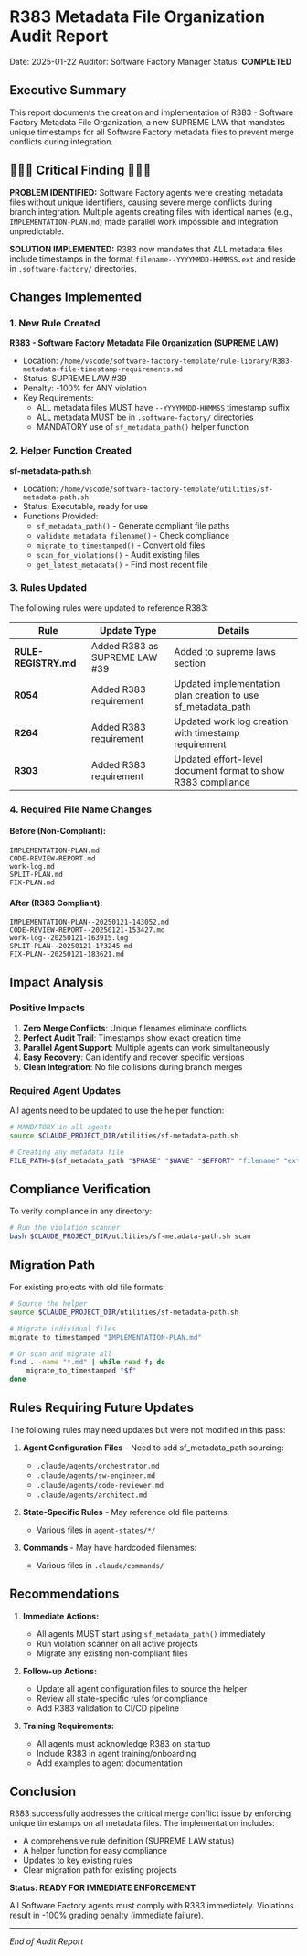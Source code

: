 # R383 Metadata File Organization Audit Report

Date: 2025-01-22
Auditor: Software Factory Manager
Status: **COMPLETED**

## Executive Summary

This report documents the creation and implementation of R383 - Software Factory Metadata File Organization, a new SUPREME LAW that mandates unique timestamps for all Software Factory metadata files to prevent merge conflicts during integration.

## 🔴🔴🔴 Critical Finding 🔴🔴🔴

**PROBLEM IDENTIFIED:** Software Factory agents were creating metadata files without unique identifiers, causing severe merge conflicts during branch integration. Multiple agents creating files with identical names (e.g., `IMPLEMENTATION-PLAN.md`) made parallel work impossible and integration unpredictable.

**SOLUTION IMPLEMENTED:** R383 now mandates that ALL metadata files include timestamps in the format `filename--YYYYMMDD-HHMMSS.ext` and reside in `.software-factory/` directories.

## Changes Implemented

### 1. New Rule Created

**R383 - Software Factory Metadata File Organization (SUPREME LAW)**
- Location: `/home/vscode/software-factory-template/rule-library/R383-metadata-file-timestamp-requirements.md`
- Status: SUPREME LAW #39
- Penalty: -100% for ANY violation
- Key Requirements:
  - ALL metadata files MUST have `--YYYYMMDD-HHMMSS` timestamp suffix
  - ALL metadata MUST be in `.software-factory/` directories
  - MANDATORY use of `sf_metadata_path()` helper function

### 2. Helper Function Created

**sf-metadata-path.sh**
- Location: `/home/vscode/software-factory-template/utilities/sf-metadata-path.sh`
- Status: Executable, ready for use
- Functions Provided:
  - `sf_metadata_path()` - Generate compliant file paths
  - `validate_metadata_filename()` - Check compliance
  - `migrate_to_timestamped()` - Convert old files
  - `scan_for_violations()` - Audit existing files
  - `get_latest_metadata()` - Find most recent file

### 3. Rules Updated

The following rules were updated to reference R383:

| Rule | Update Type | Details |
|------|------------|---------|
| **RULE-REGISTRY.md** | Added R383 as SUPREME LAW #39 | Added to supreme laws section |
| **R054** | Added R383 requirement | Updated implementation plan creation to use sf_metadata_path |
| **R264** | Added R383 requirement | Updated work log creation with timestamp requirement |
| **R303** | Added R383 requirement | Updated effort-level document format to show R383 compliance |

### 4. Required File Name Changes

#### Before (Non-Compliant):
```
IMPLEMENTATION-PLAN.md
CODE-REVIEW-REPORT.md
work-log.md
SPLIT-PLAN.md
FIX-PLAN.md
```

#### After (R383 Compliant):
```
IMPLEMENTATION-PLAN--20250121-143052.md
CODE-REVIEW-REPORT--20250121-153427.md
work-log--20250121-163915.log
SPLIT-PLAN--20250121-173245.md
FIX-PLAN--20250121-183621.md
```

## Impact Analysis

### Positive Impacts
1. **Zero Merge Conflicts**: Unique filenames eliminate conflicts
2. **Perfect Audit Trail**: Timestamps show exact creation time
3. **Parallel Agent Support**: Multiple agents can work simultaneously
4. **Easy Recovery**: Can identify and recover specific versions
5. **Clean Integration**: No file collisions during branch merges

### Required Agent Updates

All agents need to be updated to use the helper function:

```bash
# MANDATORY in all agents
source $CLAUDE_PROJECT_DIR/utilities/sf-metadata-path.sh

# Creating any metadata file
FILE_PATH=$(sf_metadata_path "$PHASE" "$WAVE" "$EFFORT" "filename" "ext")
```

## Compliance Verification

To verify compliance in any directory:
```bash
# Run the violation scanner
bash $CLAUDE_PROJECT_DIR/utilities/sf-metadata-path.sh scan
```

## Migration Path

For existing projects with old file formats:
```bash
# Source the helper
source $CLAUDE_PROJECT_DIR/utilities/sf-metadata-path.sh

# Migrate individual files
migrate_to_timestamped "IMPLEMENTATION-PLAN.md"

# Or scan and migrate all
find . -name "*.md" | while read f; do
    migrate_to_timestamped "$f"
done
```

## Rules Requiring Future Updates

The following rules may need updates but were not modified in this pass:

1. **Agent Configuration Files** - Need to add sf_metadata_path sourcing:
   - `.claude/agents/orchestrator.md`
   - `.claude/agents/sw-engineer.md`
   - `.claude/agents/code-reviewer.md`
   - `.claude/agents/architect.md`

2. **State-Specific Rules** - May reference old file patterns:
   - Various files in `agent-states/*/`

3. **Commands** - May have hardcoded filenames:
   - Various files in `.claude/commands/`

## Recommendations

1. **Immediate Actions:**
   - All agents MUST start using `sf_metadata_path()` immediately
   - Run violation scanner on all active projects
   - Migrate any existing non-compliant files

2. **Follow-up Actions:**
   - Update all agent configuration files to source the helper
   - Review all state-specific rules for compliance
   - Add R383 validation to CI/CD pipeline

3. **Training Requirements:**
   - All agents must acknowledge R383 on startup
   - Include R383 in agent training/onboarding
   - Add examples to agent documentation

## Conclusion

R383 successfully addresses the critical merge conflict issue by enforcing unique timestamps on all metadata files. The implementation includes:
- A comprehensive rule definition (SUPREME LAW status)
- A helper function for easy compliance
- Updates to key existing rules
- Clear migration path for existing projects

**Status: READY FOR IMMEDIATE ENFORCEMENT**

All Software Factory agents must comply with R383 immediately. Violations result in -100% grading penalty (immediate failure).

---

*End of Audit Report*